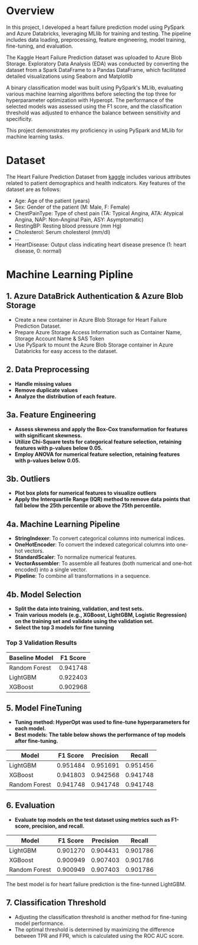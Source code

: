 # Overview
In this project, I developed a heart failure prediction model using PySpark and Azure Databricks, leveraging MLlib for training and testing. The pipeline includes data loading, preprocessing, feature engineering, model training, fine-tuning, and evaluation.

The Kaggle Heart Failure Prediction dataset was uploaded to Azure Blob Storage. Exploratory Data Analysis (EDA) was conducted by converting the dataset from a Spark DataFrame to a Pandas DataFrame, which facilitated detailed visualizations using Seaborn and Matplotlib 

 A binary classification model was built using PySpark's MLlib, evaluating various machine learning algorithms before selecting the top three for hyperparameter optimization with Hyperopt.
The performance of the selected models was assessed using the F1 score, and the classification threshold was adjusted to enhance the balance between sensitivity and specificity.

This project demonstrates my proficiency in using PySpark and MLlib for machine learning tasks.

# Dataset

The Heart Failure Prediction Dataset from [kaggle](https://www.kaggle.com/datasets/fedesoriano/heart-failure-prediction) includes various attributes related to patient demographics and health indicators. Key features of the dataset are as follows:
- Age: Age of the patient (years)
- Sex: Gender of the patient (M: Male, F: Female)
- ChestPainType: Type of chest pain (TA: Typical Angina, ATA: Atypical Angina, NAP: Non-Anginal Pain, ASY: Asymptomatic)
- RestingBP: Resting blood pressure (mm Hg)
- Cholesterol: Serum cholesterol (mm/dl)
- ...
- HeartDisease: Output class indicating heart disease presence (1: heart disease, 0: normal)

# Machine Learning Pipline

## 1. Azure DataBrick Authentication & Azure Blob Storage
- Create a new container in Azure Blob Storage for Heart Failure Prediction Dataset.
- Prepare Azure Storage Access Information such as Container Name, Storage Account Name & SAS Token
- Use PySpark to mount the Azure Blob Storage container in Azure Databricks for easy access to the dataset.

## 2. Data Preprocessing
- **Handle missing values**
- **Remove duplicate values**
- **Analyze the distribution of each feature.**

## 3a. Feature Engineering
- **Assess skewness and apply the Box-Cox transformation for features with significant skewness.**
- **Utilize Chi-Square tests for categorical feature selection, retaining features with p-values below 0.05.**
- **Employ ANOVA for numerical feature selection, retaining features with p-values below 0.05.**

## 3b. Outliers
- **Plot box plots for numerical features to visualize outliers**
- **Apply the Interquartile Range (IQR) method to remove data points that fall below the 25th percentile or above the 75th percentile.**

## 4a. Machine Learning Pipeline
- **StringIndexer**: To convert categorical columns into numerical indices.
- **OneHotEncoder**: To convert the indexed categorical columns into one-hot vectors.
- **StandardScaler**: To normalize numerical features.
- **VectorAssembler**: To assemble all features (both numerical and one-hot encoded) into a single vector.
- **Pipeline**: To combine all transformations in a sequence.
  
## 4b. Model Selection
- **Split the data into training, validation, and test sets.**
- **Train various models (e.g., XGBoost, LightGBM, Logistic Regression) on the training set and validate using the validation set.**
- **Select the top 3 models for fine tunning**

### Top 3 Validation Results

| **Baseline Model** | **F1 Score** |
|-------------------|--------------|
| Random Forest      | 0.941748     |
| LightGBM          | 0.922403     |
| XGBoost           | 0.902968     |

## 5. Model FineTuning 
- **Tuning method: HyperOpt was used to fine-tune hyperparameters for each model.**
- **Best models: The table below shows the performance of top models after fine-tuning.**
  
| **Model**         | **F1 Score** | **Precision** | **Recall**   |
|-------------------|--------------|---------------|--------------|
| LightGBM          | 0.951484     | 0.951691      | 0.951456     |
| XGBoost           | 0.941803     | 0.942568      | 0.941748     |
| Random Forest      | 0.941748     | 0.941748      | 0.941748     |

## 6. Evaluation 
- **Evaluate top models on the test dataset using metrics such as F1-score, precision, and recall.**

| **Model**         | **F1 Score** | **Precision** | **Recall**   |
|-------------------|--------------|---------------|--------------|
| LightGBM          | 0.901270     | 0.904431      | 0.901786     |
| XGBoost           | 0.900949     | 0.907403      | 0.901786     |
| Random Forest      | 0.900949     | 0.907403      | 0.901786     |

The best model is for heart failure prediction is the fine-tunned LightGBM. 

## 7. Classification Threshold
- Adjusting the classification threshold is another method for fine-tuning model performance.
- The optimal threshold is determined by maximizing the difference between TPR and FPR, which is calculated using the ROC AUC score.

